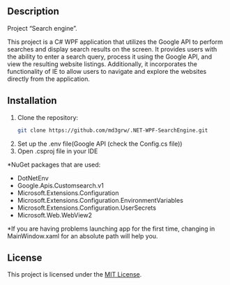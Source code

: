 ## Description

Project “Search engine”.

This project is a C# WPF application that utilizes the Google API to perform searches and display search results on the screen. It provides users with the ability to enter a search query, process it using the Google API, and view the resulting website listings. Additionally, it incorporates the functionality of IE to allow users to navigate and explore the websites directly from the application.

## Installation

1. Clone the repository: 
    ```bash
    git clone https://github.com/md3grw/.NET-WPF-SearchEngine.git
2. Set up the .env file(Google API (check the Config.cs file))
3. Open .csproj file in your IDE

*NuGet packages that are used:
- DotNetEnv
- Google.Apis.Customsearch.v1
- Microsoft.Extensions.Configuration
- Microsoft.Extensions.Configuration.EnvironmentVariables
- Microsoft.Extensions.Configuration.UserSecrets
- Microsoft.Web.WebView2

*If you are having problems launching app for the first time, changing <ImageBrush ImageSource="../images/github.png"/> in MainWindow.xaml for an absolute path will help you.

## License

This project is licensed under the [MIT License](https://opensource.org/licenses/MIT).